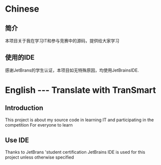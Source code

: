 # Chinese

## 简介

本项目关于我在学习IT和参与竞赛中的源码，提供给大家学习

## 使用的IDE

感谢JetBrans的学生认证，本项目如无特殊原因，均使用JetBrainsIDE.

# English --- Translate with TranSmart

## Introduction

This project is about my source code in learning IT and participating in the competition
For everyone to learn

## Use IDE

Thanks to JetBrans 'student certification
JetBrains IDE is used for this project unless otherwise specified




